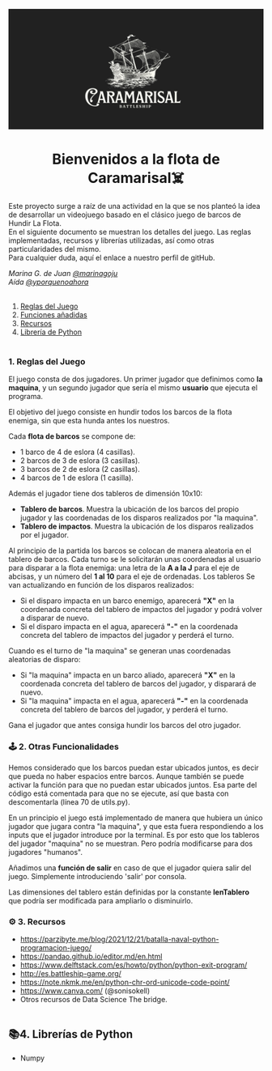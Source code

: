 ![imagen](./img/23.jpg)
# <div align="center">**Bienvenidos a la flota de Caramarisal☠️**</div>


Este proyecto surge a raíz de una actividad en la que se nos planteó la idea de desarrollar un videojuego basado en el clásico juego de barcos de Hundir La Flota.<br>
En el siguiente documento se muestran los detalles del juego. Las reglas implementadas, recursos y librerías utilizadas, así como otras particularidades del mismo.<br>
Para cualquier duda, aquí el enlace a nuestro perfil de gitHub.

*Marina G. de Juan [@marinagoju](https://github.com/marinagoju)*   
*Aída [@yporquenoahora](https://github.com/yporquenoahora)*<br></br>

1. [Reglas del Juego](#id1)
2. [Funciones añadidas](#id2)
3. [Recursos](#id3) 
4. [Librería de Python](#id4)<br></br>

### 1. Reglas del Juego  
El juego consta de dos jugadores. Un primer jugador que definimos como **la maquina**, y un segundo jugador que sería el mismo **usuario** que ejecuta el programa.

El objetivo del juego consiste en hundir todos los barcos de la flota enemiga, sin que esta hunda antes los nuestros.

Cada **flota de barcos** se compone de:

* 1 barco de 4 de eslora (4 casillas).
* 2 barcos de 3 de eslora (3 casillas).
* 3 barcos de 2 de eslora (2 casillas).
* 4 barcos de 1 de eslora (1 casilla).

Además el jugador tiene dos tableros de dimensión 10x10:

* **Tablero de barcos**. Muestra la ubicación de los barcos del propio jugador y las coordenadas de los disparos realizados por "la maquina".
* **Tablero de impactos**. Muestra la ubicación de los disparos realizados por el jugador.

Al principio de la partida los barcos se colocan de manera aleatoria en el tablero de barcos. Cada turno se le solicitarán unas coordenadas al usuario para disparar a la flota enemiga: una letra de la **A a la J** para el eje de abcisas, y un número del **1 al 10** para el eje de ordenadas. Los tableros Se van actualizando en función de los disparos realizados:

* Si el disparo impacta en un barco enemigo, aparecerá **"X"** en la coordenada concreta del tablero de impactos del jugador y podrá volver a disparar de nuevo.
* Si el disparo impacta en el agua, aparecerá **"-"** en la coordenada concreta del tablero de impactos del jugador y perderá el turno.

Cuando es el turno de "la maquina" se generan unas coordenadas aleatorias de disparo:

* Si "la maquina" impacta en un barco aliado, aparecerá **"X"** en la coordenada concreta del tablero de barcos del jugador, y disparará de nuevo.
* Si "la maquina" impacta en el agua, aparecerá **"-"** en la coordenada concreta del tablero de barcos del jugador, y perderá el turno.

Gana el jugador que antes consiga hundir los barcos del otro jugador.</div><br>
  
### 🕹️ **2. Otras Funcionalidades**<a name="id2"></a>  

Hemos considerado que los barcos puedan estar ubicados juntos, es decir que pueda no haber espacios entre barcos. Aunque también se puede activar la función para que no puedan estar ubicados juntos. Esa parte del código está comentada para que no se ejecute, así que basta con descomentarla (línea 70 de utils.py).

En un principio el juego está implementado de manera que hubiera un único jugador que jugara contra "la maquina", y que esta fuera respondiendo a los inputs que el jugador introduce por la terminal. Es por esto que los tableros del jugador "maquina" no se muestran. Pero podría modificarse para dos jugadores "humanos".

Añadimos una **función de salir** en caso de que el jugador quiera salir del juego. Simplemente introduciendo 'salir' por consola.

Las dimensiones del tablero están definidas por la constante **lenTablero** que podría ser modificada para ampliarlo o disminuirlo.<br>
### ⚙️ **3. Recursos**
* https://parzibyte.me/blog/2021/12/21/batalla-naval-python-programacion-juego/
* https://pandao.github.io/editor.md/en.html
* https://www.delftstack.com/es/howto/python/python-exit-program/
* http://es.battleship-game.org/
* https://note.nkmk.me/en/python-chr-ord-unicode-code-point/
* https://www.canva.com/ (@sonisokell)
* Otros recursos de Data Science The bridge.<br></br>
## 📚**4. Librerías de Python**
* Numpy<br></br>
